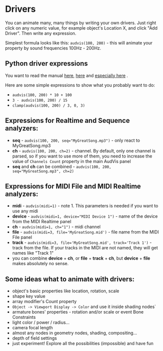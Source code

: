# Drivers

You can animate many, many things by writing your own drivers. Just right click on any numeric value, for example
object's Location X, and click "Add Driver". Then write any expression.

Simplest formula looks like this: `audvis(100, 200)` - this will animate your property by sound frequencies 100Hz -
200Hz.

## Python driver expressions

You want to read the manual [here](https://docs.blender.org/manual/en/latest/animation/drivers/drivers_panel.html),
[here](https://docs.blender.org/manual/en/latest/animation/drivers/introduction.html)
and [especially here](https://docs.blender.org/manual/en/latest/animation/drivers/drivers_panel.html#drivers-simple-expressions)
.

Here are some simple expressions to show what you probably want to do:

- `audvis(100, 200) * 10 + 100`
- `3 - audvis(100, 200) / 15`
- `clamp(audvis(100, 200) / 3, 0, 3)`

## Expressions for Realtime and Sequence analyzers:

- **seq** - `audvis(100, 200, seq="MyGreatSong.mp3")` - only react to MyGreatSong.mp3
- **ch** - `audvis(100, 200, ch=2)` - channel. By default, only one channel is parsed, so if you want to use more of
  them, you need to increase the value of `Channels Count` property in the main AudVis panel
- **seq** and **ch** can be combined - `audvis(100, 200, seq="MyGreatSong.mp3", ch=2)`

## Expressions for MIDI File and MIDI Realtime analyzers:

- **midi** - `audvis(midi=1)` - note 1. This parameters is needed if you want to use any midi
- **device** - `audvis(midi=1, device="MIDI Device 1")` - name of the device from the MIDI Realtime panel
- **ch** - `audvis(midi=1, ch="1")` - midi channel
- **file** - `audvis(midi=3, file='MyGreatSong.mid')` - file name from the MIDI File panel
- **track** - `audvis(midi=3, file='MyGreatSong.mid', track='Track 1')` - track from the file. If your tracks in the
  MIDI are not named, they will get names like "Track 1"
- you can combine **device** + **ch**, or **file** + **track** + **ch**, but **device** + **file** makes absolutely no
  sense.

## Some ideas what to animate with drivers:

- object's basic properties like location, rotation, scale
- shape key value
- array modifier's Count property
- `Object -> Viewport Display -> Color` and use it inside shading nodes`
- armature bones' properties - rotation and/or scale or event Bone Constraints
- light color / power / radius...
- camera focal length
- almost any nodes in geometry nodes, shading, compositing...
- depth of field settings
- just experiment! Explore all the possibilities (impossible) and have fun